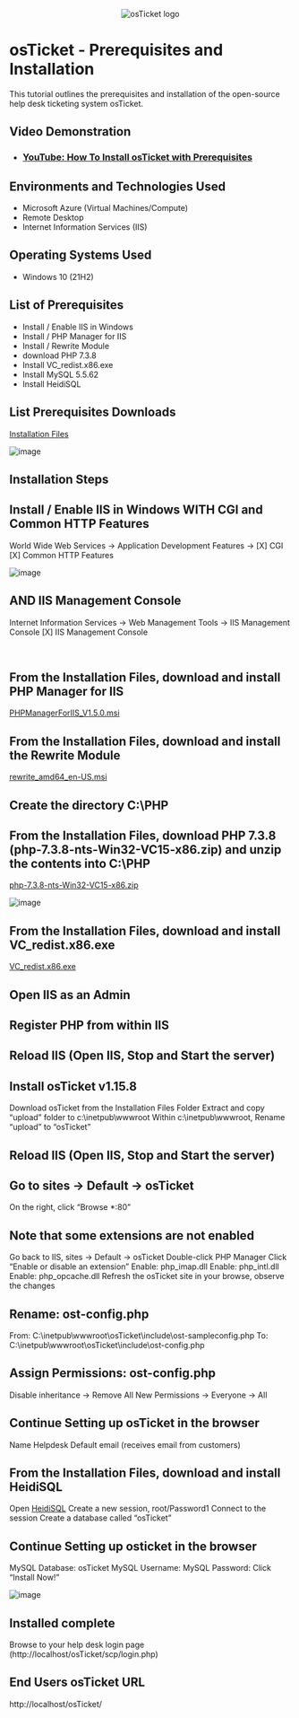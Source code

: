 <p align="center">
<img src="https://i.imgur.com/Clzj7Xs.png" alt="osTicket logo"/>
</p>

<h1>osTicket - Prerequisites and Installation</h1>
This tutorial outlines the prerequisites and installation of the open-source help desk ticketing system osTicket.<br />


<h2>Video Demonstration</h2>

- ### [YouTube: How To Install osTicket with Prerequisites](https://www.youtube.com/watch?v=K7T_JjvEamg)

<h2>Environments and Technologies Used</h2>

- Microsoft Azure (Virtual Machines/Compute)
- Remote Desktop
- Internet Information Services (IIS)

<h2>Operating Systems Used </h2>

- Windows 10</b> (21H2)

<h2>List of Prerequisites</h2>

- Install / Enable IIS in Windows
- Install / PHP Manager for IIS
- Install / Rewrite Module 
- download PHP 7.3.8
- Install VC_redist.x86.exe
- Install MySQL 5.5.62
- Install HeidiSQL

<h2>List Prerequisites Downloads</h2>

[Installation Files](https://drive.google.com/drive/u/1/folders/1APMfNyfNzcxZC6EzdaNfdZsUwxWYChf6)

![image](https://github.com/KevinVCruz26/osticket-prereqs/assets/139089937/696b73dc-8f2c-4464-9568-8f71363cd72d)


<h2>Installation Steps</h2>

<p>

</p>
<p>
<h2>Install / Enable IIS in Windows WITH
CGI and Common HTTP Features</h2>
  World Wide Web Services -> Application Development Features ->
[X] CGI
[X] Common HTTP Features

![image](https://github.com/KevinVCruz26/osticket-prereqs/assets/139089937/1966c4df-d64a-4bf7-95a2-5531814b84f5)


<h2>AND IIS Management Console</h2>
Internet Information Services -> Web Management Tools -> IIS Management Console
	[X] IIS Management Console


</p>
<br />

<h2>From the Installation Files, download and install PHP Manager for IIS </h2>

[PHPManagerForIIS_V1.5.0.msi](https://drive.google.com/file/d/1RHsNd4eWIOwaNpj3JW4vzzmzNUH86wY_/view?usp=drive_link)

<h2>From the Installation Files, download and install the Rewrite Module</h2>

[rewrite_amd64_en-US.msi](https://drive.google.com/file/d/1tIK9GZBKj1JyUP87eewxgdNqn9pZmVmY/view?usp=drive_link)

<h2>Create the directory C:\PHP</h2>

<h2>From the Installation Files, download PHP 7.3.8 (php-7.3.8-nts-Win32-VC15-x86.zip) and unzip the contents into C:\PHP</h2>

[php-7.3.8-nts-Win32-VC15-x86.zip](https://drive.google.com/drive/folders/1yOk5ejp5Oe21USJfCgelyvdlJMwHRhxC?usp=drive_link)

![image](https://github.com/KevinVCruz26/osticket-prereqs/assets/139089937/6c469cad-acf2-4fe7-a603-85ffbd9bd711)


<h2>From the Installation Files, download and install VC_redist.x86.exe</h2>

[VC_redist.x86.exe](https://drive.google.com/file/d/1s1OsGF3-ioO0_9LYizPRiVuIkb3lFJgH/view?usp=share_link)

<h2>Open IIS as an Admin</h2>

<h2>Register PHP from within IIS</h2>

<h2>Reload IIS (Open IIS, Stop and Start the server)</h2>

<h2>Install osTicket v1.15.8</h2>
Download osTicket from the Installation Files Folder
Extract and copy “upload” folder to c:\inetpub\wwwroot
Within c:\inetpub\wwwroot, Rename “upload” to “osTicket”
<h2>Reload IIS (Open IIS, Stop and Start the server)</h2>

<h2>Go to sites -> Default -> osTicket</h2>
On the right, click “Browse *:80”

<h2>Note that some extensions are not enabled</h2>
Go back to IIS, sites -> Default -> osTicket
Double-click PHP Manager
Click “Enable or disable an extension”
Enable: php_imap.dll
Enable: php_intl.dll
Enable: php_opcache.dll
Refresh the osTicket site in your browse, observe the changes

<h2>Rename: ost-config.php</h2>
From: C:\inetpub\wwwroot\osTicket\include\ost-sampleconfig.php
To: C:\inetpub\wwwroot\osTicket\include\ost-config.php

<h2>Assign Permissions: ost-config.php</h2>
Disable inheritance -> Remove All
New Permissions -> Everyone -> All

<h2>Continue Setting up osTicket in the browser</h2>
Name Helpdesk
Default email (receives email from customers)

<h2>From the Installation Files, download and install HeidiSQL</h2>

Open [HeidiSQL](https://docs.google.com/document/d/1WovrX2DaS9xkfaSr4LXyB4YnnWpXIgPCMMbbfgHmGVw/edit?usp=drive_link)
Create a new session, root/Password1
Connect to the session
Create a database called “osTicket”

<h2>Continue Setting up osticket in the browser</h2>
MySQL Database: osTicket
MySQL Username: 
MySQL Password: 
Click “Install Now!”

![image](https://github.com/KevinVCruz26/osticket-prereqs/assets/139089937/85253d39-c8fd-4f7d-b70a-9798497f1566)

<h2>Installed complete</h2>
Browse to your help desk login page
(http://localhost/osTicket/scp/login.php)

<h2>End Users osTicket URL</h2>
http://localhost/osTicket/
